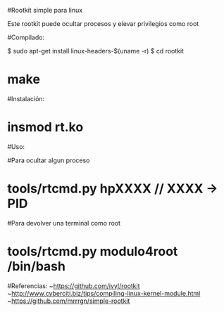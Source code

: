 #Rootkit simple para linux

Este rootkit puede ocultar procesos y elevar privilegios como root

#Compilado:

 $ sudo apt-get install linux-headers-$(uname -r)
 $ cd rootkit
 # make

#Instalación:

 # insmod rt.ko

#Uso:

#Para ocultar algun proceso
 # tools/rtcmd.py hpXXXX    // XXXX -> PID

#Para devolver una terminal como root
 # tools/rtcmd.py modulo4root /bin/bash

#Referencias:
  ~https://github.com/ivyl/rootkit
  ~http://www.cyberciti.biz/tips/compiling-linux-kernel-module.html
  ~https://github.com/mrrrgn/simple-rootkit
